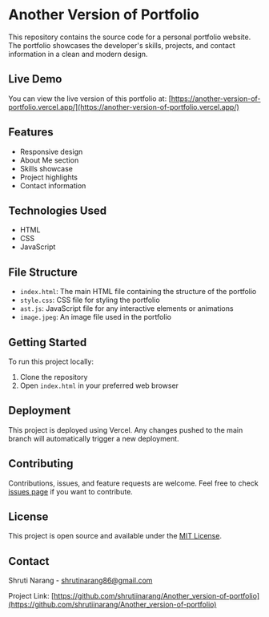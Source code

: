 # Another Version of Portfolio

This repository contains the source code for a personal portfolio website. The portfolio showcases the developer's skills, projects, and contact information in a clean and modern design.

## Live Demo

You can view the live version of this portfolio at: [https://another-version-of-portfolio.vercel.app/](https://another-version-of-portfolio.vercel.app/)

## Features

- Responsive design
- About Me section
- Skills showcase
- Project highlights
- Contact information

## Technologies Used

- HTML
- CSS
- JavaScript

## File Structure

- `index.html`: The main HTML file containing the structure of the portfolio
- `style.css`: CSS file for styling the portfolio
- `ast.js`: JavaScript file for any interactive elements or animations
- `image.jpeg`: An image file used in the portfolio

## Getting Started

To run this project locally:

1. Clone the repository
2. Open `index.html` in your preferred web browser

## Deployment

This project is deployed using Vercel. Any changes pushed to the main branch will automatically trigger a new deployment.

## Contributing

Contributions, issues, and feature requests are welcome. Feel free to check [issues page](https://github.com/shrutiinarang/Another_version-of-portfolio/issues) if you want to contribute.

## License

This project is open source and available under the [MIT License](LICENSE).

## Contact

Shruti Narang - shrutinarang86@gmail.com

Project Link: [https://github.com/shrutiinarang/Another_version-of-portfolio](https://github.com/shrutiinarang/Another_version-of-portfolio)

